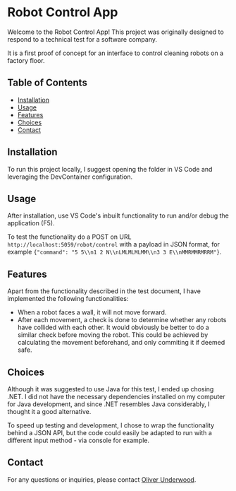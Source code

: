 # Robot Control App
Welcome to the Robot Control App! This project was originally designed to respond to a technical test for a software company.

It is a first proof of concept for an interface to control cleaning robots on a factory floor.
## Table of Contents
- [Installation](#installation)
- [Usage](#usage)
- [Features](#features)
- [Choices](#choices)
- [Contact](#contact)
## Installation
To run this project locally, I suggest opening the folder in VS Code and leveraging the DevContainer configuration. 

## Usage
After installation, use VS Code's inbuilt functionality to run and/or debug the application (F5).

To test the functionality do a POST on URL `http://localhost:5059/robot/control` with a payload in JSON format, for example `{"command": "5 5\\n1 2 N\\nLMLMLMLMM\\n3 3 E\\nMMRMMRMRRM"}`.
## Features
Apart from the functionality described in the test document, I have implemented the following functionalities:
- When a robot faces a wall, it will not move forward.
- After each movement, a check is done to determine whether any robots have collided with each other. It would obviously be better to do a similar check before moving the robot. This could be achieved by calculating the movement beforehand, and only commiting it if deemed safe.
## Choices
Although it was suggested to use Java for this test, I ended up chosing .NET. I did not have the necessary dependencies installed on my computer for Java development, and since .NET resembles Java considerably, I thought it a good alternative.

To speed up testing and development, I chose to wrap the functionality behind a JSON API, but the code could easily be adapted to run with a different input method - via console for example.
## Contact
For any questions or inquiries, please contact [Oliver Underwood](mailto:o.underwood@outlook.com).

